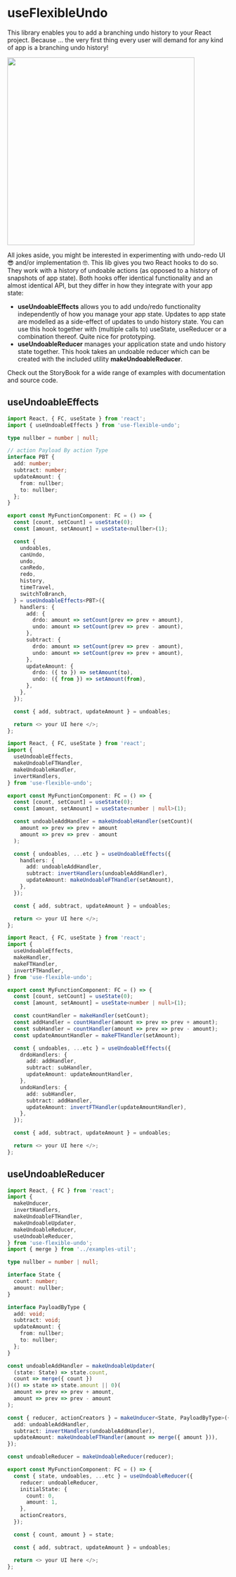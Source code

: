 # useFlexibleUndo

This library enables you to add a branching undo history to your React project. Because ... the very first thing every user will demand for any kind of app is a branching undo history!

<img src="https://github.com/philipmendels/use-flexible-undo/raw/master/assets/countfive.gif" width="426"/>

All jokes aside, you might be interested in experimenting with undo-redo UI 😎 and/or implementation 🤓. This lib gives you two React hooks to do so. They work with a history of undoable actions (as opposed to a history of snapshots of app state). Both hooks offer identical functionality and an almost identical API, but they differ in how they integrate with your app state:

- **useUndoableEffects** allows you to add undo/redo functionality independently of how you manage your app state. Updates to app state are modelled as a side-effect of updates to undo history state. You can use this hook together with (multiple calls to) useState, useReducer or a combination thereof. Quite nice for prototyping.
- **useUndoableReducer** manages your application state and undo history state together. This hook takes an undoable reducer which can be created with the included utility **makeUndoableReducer**.

Check out the StoryBook for a wide range of examples with documentation and source code.

## useUndoableEffects

```typescript
import React, { FC, useState } from 'react';
import { useUndoableEffects } from 'use-flexible-undo';

type nullber = number | null;

// action Payload By action Type
interface PBT {
  add: number;
  subtract: number;
  updateAmount: {
    from: nullber;
    to: nullber;
  };
}

export const MyFunctionComponent: FC = () => {
  const [count, setCount] = useState(0);
  const [amount, setAmount] = useState<nullber>(1);

  const {
    undoables,
    canUndo,
    undo,
    canRedo,
    redo,
    history,
    timeTravel,
    switchToBranch,
  } = useUndoableEffects<PBT>({
    handlers: {
      add: {
        drdo: amount => setCount(prev => prev + amount),
        undo: amount => setCount(prev => prev - amount),
      },
      subtract: {
        drdo: amount => setCount(prev => prev - amount),
        undo: amount => setCount(prev => prev + amount),
      },
      updateAmount: {
        drdo: ({ to }) => setAmount(to),
        undo: ({ from }) => setAmount(from),
      },
    },
  });

  const { add, subtract, updateAmount } = undoables;

  return <> your UI here </>;
};
```

```typescript
import React, { FC, useState } from 'react';
import {
  useUndoableEffects,
  makeUndoableFTHandler,
  makeUndoableHandler,
  invertHandlers,
} from 'use-flexible-undo';

export const MyFunctionComponent: FC = () => {
  const [count, setCount] = useState(0);
  const [amount, setAmount] = useState<number | null>(1);

  const undoableAddHandler = makeUndoableHandler(setCount)(
    amount => prev => prev + amount
    amount => prev => prev - amount
  );

  const { undoables, ...etc } = useUndoableEffects({
    handlers: {
      add: undoableAddHandler,
      subtract: invertHandlers(undoableAddHandler),
      updateAmount: makeUndoableFTHandler(setAmount),
    },
  });

  const { add, subtract, updateAmount } = undoables;

  return <> your UI here </>;
};
```

```typescript
import React, { FC, useState } from 'react';
import {
  useUndoableEffects,
  makeHandler,
  makeFTHandler,
  invertFTHandler,
} from 'use-flexible-undo';

export const MyFunctionComponent: FC = () => {
  const [count, setCount] = useState(0);
  const [amount, setAmount] = useState<number | null>(1);

  const countHandler = makeHandler(setCount);
  const addHandler = countHandler(amount => prev => prev + amount);
  const subHandler = countHandler(amount => prev => prev - amount);
  const updateAmountHandler = makeFTHandler(setAmount);

  const { undoables, ...etc } = useUndoableEffects({
    drdoHandlers: {
      add: addHandler,
      subtract: subHandler,
      updateAmount: updateAmountHandler,
    },
    undoHandlers: {
      add: subHandler,
      subtract: addHandler,
      updateAmount: invertFTHandler(updateAmountHandler),
    },
  });

  const { add, subtract, updateAmount } = undoables;

  return <> your UI here </>;
};
```

## useUndoableReducer

```typescript
import React, { FC } from 'react';
import {
  makeUnducer,
  invertHandlers,
  makeUndoableFTHandler,
  makeUndoableUpdater,
  makeUndoableReducer,
  useUndoableReducer,
} from 'use-flexible-undo';
import { merge } from '../examples-util';

type nullber = number | null;

interface State {
  count: number;
  amount: nullber;
}

interface PayloadByType {
  add: void;
  subtract: void;
  updateAmount: {
    from: nullber;
    to: nullber;
  };
}

const undoableAddHandler = makeUndoableUpdater(
  (state: State) => state.count,
  count => merge({ count })
)(() => state => state.amount || 0)(
  amount => prev => prev + amount,
  amount => prev => prev - amount
);

const { reducer, actionCreators } = makeUnducer<State, PayloadByType>({
  add: undoableAddHandler,
  subtract: invertHandlers(undoableAddHandler),
  updateAmount: makeUndoableFTHandler(amount => merge({ amount })),
});

const undoableReducer = makeUndoableReducer(reducer);

export const MyFunctionComponent: FC = () => {
  const { state, undoables, ...etc } = useUndoableReducer({
    reducer: undoableReducer,
    initialState: {
      count: 0,
      amount: 1,
    },
    actionCreators,
  });

  const { count, amount } = state;

  const { add, subtract, updateAmount } = undoables;

  return <> your UI here </>;
};
```
